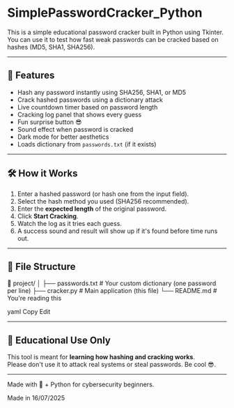# SimplePasswordCracker_Python

This is a simple educational password cracker built in Python using Tkinter.  
You can use it to test how fast weak passwords can be cracked based on hashes (MD5, SHA1, SHA256).

---

## 🚀 Features

- Hash any password instantly using SHA256, SHA1, or MD5
- Crack hashed passwords using a dictionary attack
- Live countdown timer based on password length
- Cracking log panel that shows every guess
- Fun surprise button 😎
- Sound effect when password is cracked
- Dark mode for better aesthetics
- Loads dictionary from `passwords.txt` (if it exists)

---

## 🛠 How it Works

1. Enter a hashed password (or hash one from the input field).
2. Select the hash method you used (SHA256 recommended).
3. Enter the **expected length** of the original password.
4. Click **Start Cracking**.
5. Watch the log as it tries each guess.
6. A success sound and result will show up if it's found before time runs out.

---

## 📂 File Structure

📁 project/
│
├── passwords.txt # Your custom dictionary (one password per line)
├── cracker.py # Main application (this file)
└── README.md # You're reading this

yaml
Copy
Edit

---

## 🧪 Educational Use Only

This tool is meant for **learning how hashing and cracking works**.  
Please don't use it to attack real systems or steal passwords. Be cool 😎.

---

Made with 🍵 + Python for cybersecurity beginners.

Made in 16/07/2025
 
